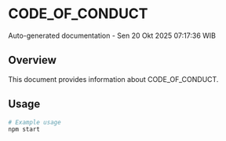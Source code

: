 # CODE_OF_CONDUCT

Auto-generated documentation - Sen 20 Okt 2025 07:17:36 WIB

## Overview

This document provides information about CODE_OF_CONDUCT.

## Usage

```bash
# Example usage
npm start
```
